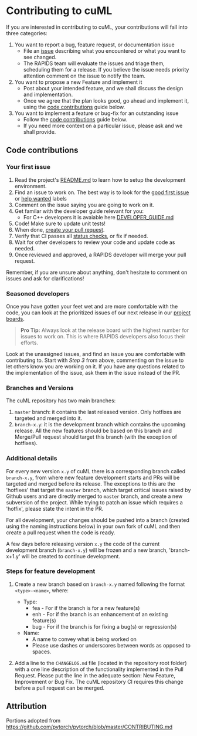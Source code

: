 # Contributing to cuML

If you are interested in contributing to cuML, your contributions will fall
into three categories:
1. You want to report a bug, feature request, or documentation issue
    - File an [issue](https://github.com/rapidsai/cuml/issues/new/choose)
    describing what you encountered or what you want to see changed.
    - The RAPIDS team will evaluate the issues and triage them, scheduling
    them for a release. If you believe the issue needs priority attention
    comment on the issue to notify the team.
2. You want to propose a new Feature and implement it
    - Post about your intended feature, and we shall discuss the design and
    implementation.
    - Once we agree that the plan looks good, go ahead and implement it, using
    the [code contributions](#code-contributions) guide below.
3. You want to implement a feature or bug-fix for an outstanding issue
    - Follow the [code contributions](#code-contributions) guide below.
    - If you need more context on a particular issue, please ask and we shall
    provide.

## Code contributions

### Your first issue

1. Read the project's [README.md](https://github.com/rapidsai/cuml/blob/master/README.md)
    to learn how to setup the development environment.
2. Find an issue to work on. The best way is to look for the [good first issue](https://github.com/rapidsai/cuml/issues?q=is%3Aissue+is%3Aopen+label%3A%22good+first+issue%22)
    or [help wanted](https://github.com/rapidsai/cuml/issues?q=is%3Aissue+is%3Aopen+label%3A%22help+wanted%22) labels
3. Comment on the issue saying you are going to work on it.
4. Get familar with the developer guide relevant for you:
    * For C++ developers it is avaiable here [DEVELOPER_GUIDE.md](cuML/DEVELOPER_GUIDE.md)
5. Code! Make sure to update unit tests!
6. When done, [create your pull request](https://github.com/rapidsai/cuml/compare).
7. Verify that CI passes all [status checks](https://help.github.com/articles/about-status-checks/), or fix if needed.
8. Wait for other developers to review your code and update code as needed.
9. Once reviewed and approved, a RAPIDS developer will merge your pull request.

Remember, if you are unsure about anything, don't hesitate to comment on issues
and ask for clarifications!

### Seasoned developers

Once you have gotten your feet wet and are more comfortable with the code, you
can look at the prioritized issues of our next release in our [project boards](https://github.com/rapidsai/cuml/projects).

> **Pro Tip:** Always look at the release board with the highest number for
issues to work on. This is where RAPIDS developers also focus their efforts.

Look at the unassigned issues, and find an issue you are comfortable with
contributing to. Start with _Step 3_ from above, commenting on the issue to let
others know you are working on it. If you have any questions related to the
implementation of the issue, ask them in the issue instead of the PR.

### Branches and Versions

The cuML repository has two main branches: 

1. `master` branch: it contains the last released version. Only hotfixes are targeted and merged into it.  
2. `branch-x.y`: it is the development branch which contains the upcoming release. All the new features should be based on this branch and Merge/Pull request should target this branch (with the exception of hotfixes).
    
### Additional details

For every new version `x.y` of cuML there is a corresponding branch called `branch-x.y`, from where new feature development starts and PRs will be targeted and merged before its release. The exceptions to this are the 'hotfixes' that target the `master` branch, which target critical issues raised by Github users and are directly merged to `master` branch, and create a new subversion of the project. While trying to patch an issue which requires a 'hotfix', please state the intent in the PR. 

For all development, your changes should be pushed into a branch (created using the naming instructions below) in your own fork of cuML and then create a pull request when the code is ready. 

A few days before releasing version `x.y` the code of the current development branch (`branch-x.y`) will be frozen and a new branch, 'branch-x+1.y' will be created to continue development.

### Steps for feature development

1. Create a new branch based on `branch-x.y` named following the format `<type>-<name>`, where:
    - Type: 
        - fea - For if the branch is for a new feature(s)
        - enh - For if the branch is an enhancement of an existing feature(s)
        - bug - For if the branch is for fixing a bug(s) or regression(s)
    - Name: 
        - A name to convey what is being worked on
        - Please use dashes or underscores between words as opposed to spaces.

2. Add a line to the `CHANGELOG.md` file (located in the repository root folder) with a one line description of the functionality implemented in the Pull Request. Please put the line in the adequate section: New Feature, Improvement or Bug Fix. The cuML repository CI requires this change before a pull request can be merged.


## Attribution
Portions adopted from https://github.com/pytorch/pytorch/blob/master/CONTRIBUTING.md
